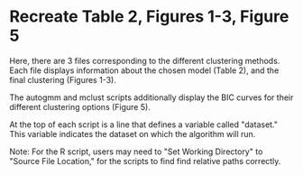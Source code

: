 # Recreate Table 2, Figures 1-3, Figure 5

Here, there are 3 files corresponding to the different clustering methods.
Each file displays information about the chosen model (Table 2), and the final clustering (Figures 1-3).

The autogmm and mclust scripts additionally display the BIC curves for their different clustering options (Figure 5).

At the top of each script is a line that defines a variable called "dataset." This variable indicates the dataset on which the algorithm will run.

Note: For the R script, users may need to "Set Working Directory" to "Source File Location," for the scripts to find find relative paths correctly.
